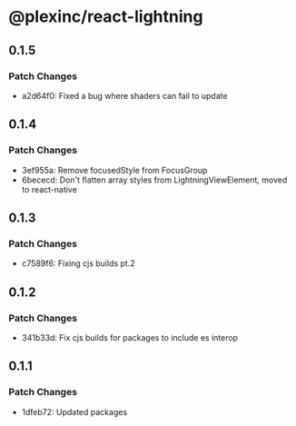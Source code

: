 # @plexinc/react-lightning

## 0.1.5

### Patch Changes

- a2d64f0: Fixed a bug where shaders can fail to update

## 0.1.4

### Patch Changes

- 3ef955a: Remove focusedStyle from FocusGroup
- 6bececd: Don't flatten array styles from LightningViewElement, moved to react-native

## 0.1.3

### Patch Changes

- c7589f6: Fixing cjs builds pt.2

## 0.1.2

### Patch Changes

- 341b33d: Fix cjs builds for packages to include es interop

## 0.1.1

### Patch Changes

- 1dfeb72: Updated packages

